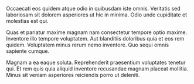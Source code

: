 Occaecati eos quidem atque odio in quibusdam iste omnis. Veritatis sed laboriosam sit dolorem asperiores ut hic in minima. Odio unde cupiditate et molestias est qui.
 Quas et pariatur maxime magnam nam consectetur tempore optio maxime. Inventore illo tempore voluptatem. Aut blanditiis doloribus quia et eos rem quidem. Voluptatem minus rerum nemo inventore. Quo sequi omnis sapiente cumque.
 Magnam a ea eaque soluta. Reprehenderit praesentium voluptates tenetur qui. Et rem quis quia aliquid inventore recusandae magnam placeat mollitia. Minus sit veniam asperiores reiciendis porro ut deleniti.